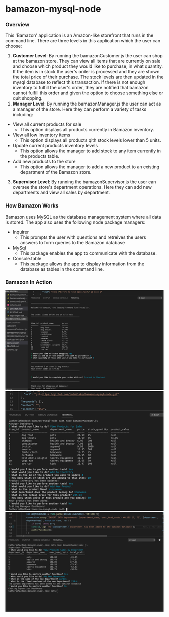 # bamazon-mysql-node
### Overview
This 'Bamazon' application is an Amazon-like storefront that runs in the command line. There are three levels in this application which the user can choose:
1. **Customer Level**: By running the bamazonCustomer.js the user can shop at the bamazon store. They can view all items that are currently on sale and choose which product they would like to purchase, in what quantity. If the item is in stock the user's order is processed and they are shown the total price of their purchase. The stock levels are then updated in the mysql database to reflect this transaction. If there is not enough inventory to fulfill the user's order, they are notified that bamazon cannot fulfill this order and given the option to choose something else or quit shopping.
2. **Manager Level**: By running the bamazonManager.js the user can act as a manager of the store. Here they can perform a variety of tasks including:
* View all current products for sale
  - This option displays all products currently in Bamazon inventory. 
* View all low inventory items
  - This option displays all products qith stock levels lower than 5 units.
* Update current products inventory levels
  - This option allows the manager to add stock to any item currently in the products table.
* Add new products to the store
  - This option allows the manager to add a new product to an existing department of the Bamazon store.
3. **Supervisor Level**: By running the bamazonSupervisor.js the user can oversee the store's department operations. Here they can add new departments and view all sales by department.
### How Bamazon Works
Bamazon uses MySQL as the database management system where all data is stored. 
The app also uses the following node package managers:
* Inquirer
  - This prompts the user with questions and retreives the users answers to form queries to the Bamazon database
* MySql
  - This package enables the app to communicate with the database.
* Console.table
  - This package allows the app to display information from the database as tables in the command line.

### Bamazon In Action
![Customer View](https://github.com/catmblake/bamazon-mysql-node/blob/master/images/customerview.png)
![Manager View](https://github.com/catmblake/bamazon-mysql-node/blob/master/images/manager-view.png)
![Supervisor View](https://github.com/catmblake/bamazon-mysql-node/blob/master/images/supervisor-view.png)
